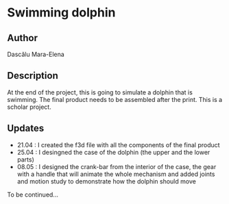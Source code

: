 # Swimming dolphin
## Author
Dascălu Mara-Elena
## Description
At the end of the project, this is going to simulate a dolphin that is swimming. The final product needs to be assembled after the print. This is a scholar project.
## Updates
- 21.04 : I created the f3d file with all the components of the final product
- 25.04 : I desingned the case of the dolphin (the upper and the lower parts)
- 08.05 : I designed the crank-bar from the interior of the case, the gear with a handle that will animate the whole mechanism and added joints and motion study to demonstrate how the dolphin should move

To be continued...
